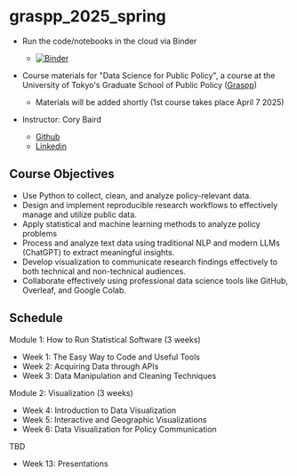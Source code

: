 # graspp_2025_spring

- Run the code/notebooks in the cloud via Binder
  - [![Binder](https://mybinder.org/badge_logo.svg)](https://mybinder.org/v2/gh/Data-Science-Public-Policy/graspp_2025_spring/HEAD)

- Course materials for "Data Science for Public Policy", a course at the University of Tokyo's Graduate School of Public Policy ([Graspp](https://www.pp.u-tokyo.ac.jp/en/))
  - Materials will be added shortly (1st course takes place April 7 2025)
- Instructor: Cory Baird
  - [Github](http://github.com/corybaird)
  - [Linkedin](https://www.linkedin.com/in/cory-baird-mn/)

## Course Objectives

- Use Python to collect, clean, and analyze policy-relevant data.
- Design and implement reproducible research workflows to effectively manage and utilize public data.
- Apply statistical and machine learning methods to analyze policy problems 
- Process and analyze text data using traditional NLP and modern LLMs (ChatGPT) to extract meaningful insights.
- Develop visualization to communicate research findings effectively to both technical and non-technical audiences.
- Collaborate effectively using professional data science tools like GitHub, Overleaf, and Google Colab.

## Schedule

Module 1: How to Run Statistical Software (3 weeks)
- Week 1: The Easy Way to Code and Useful Tools
- Week 2: Acquiring Data through APIs
- Week 3: Data Manipulation and Cleaning Techniques

Module 2: Visualization (3 weeks)
- Week 4: Introduction to Data Visualization 
- Week 5: Interactive and Geographic Visualizations
- Week 6: Data Visualization for Policy Communication

TBD

- Week 13: Presentations 



